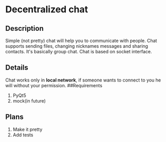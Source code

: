 # Decentralized chat
## Description
Simple (not pretty) chat will help you to communicate with people. Chat supports sending files, changing nicknames messages and sharing contacts.
It's basically group chat. Chat is based on socket interface.
## Details
Chat works only in **local network**, if someone wants to connect to you he will without your permission.
##Requirements
1. PyQt5
2. mock(in future)
## Plans
1. Make it pretty
2. Add tests
